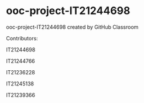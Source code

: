 # ooc-project-IT21244698
ooc-project-IT21244698 created by GitHub Classroom


Contributors:

IT21244698 

IT21244766

IT21236228

IT21245138

IT21239366
